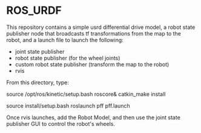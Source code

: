 # ROS_URDF

This repository contains a simple usrd differential drive model, a robot state publisher node that broadcasts tf transformations from the map to the robot, and a launch file to launch the following:
* joint state publisher
* robot state publisher (for the wheel joints)
* custom robot state publisher (transform the map to the robot)
* rvis

 
From this directory, type:

source /opt/ros/kinetic/setup.bash
roscore& 
catkin_make install

source install/setup.bash
roslaunch pff pff.launch


Once rvis launches, add the Robot Model, and then use the joint state publisher GUI to control the robot's wheels.


